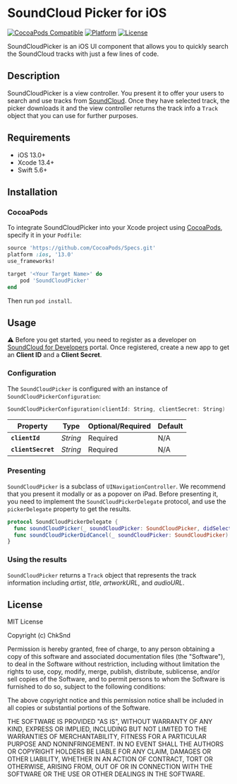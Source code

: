 # SoundCloud Picker for iOS

[![CocoaPods Compatible](https://img.shields.io/cocoapods/v/SoundCloudPicker.svg?style=flat-square)](https://cocoapods.org/pods/SoundCloudPicker)
[![Platform](https://img.shields.io/cocoapods/p/SoundCloudPicker.svg?style=flat-square)](https://github.com/chksnd/soundcloud-picker-ios)
[![License](https://img.shields.io/github/license/chksnd/soundcloud-picker-ios.svg?style=flat-square)](https://github.com/chksnd/soundcloud-picker-ios)

SoundCloudPicker is an iOS UI component that allows you to quickly search the SoundCloud tracks with just a few lines of code.

## Description

SoundCloudPicker is a view controller. You present it to offer your users to search and use tracks from [SoundCloud](https://soundcloud.com). Once they have selected track, the picker downloads it and the view controller returns the track info a `Track` object that you can use for further purposes.

## Requirements

- iOS 13.0+
- Xcode 13.4+
- Swift 5.6+

## Installation

### CocoaPods

To integrate SoundCloudPicker into your Xcode project using [CocoaPods](https://cocoapods.org), specify it in your `Podfile`:

```ruby
source 'https://github.com/CocoaPods/Specs.git'
platform :ios, '13.0'
use_frameworks!

target '<Your Target Name>' do
    pod 'SoundCloudPicker'
end
```

Then run `pod install`.

## Usage

⚠️ Before you get started, you need to register as a developer on [SoundCloud for Developers](https://developers.soundcloud.com/) portal. Once registered, create a new app to get an **Client ID** and a **Client Secret**.

### Configuration

The `SoundCloudPicker` is configured with an instance of `SoundCloudPickerConfiguration`:

```swift
SoundCloudPickerConfiguration(clientId: String, clientSecret: String)
```

|Property|Type|Optional/Required|Default|
|--------|----|-----------------|-------|
|**`clientId`**|_String_|Required|N/A|
|**`clientSecret`**|_String_|Required|N/A|

### Presenting

`SoundCloudPicker` is a subclass of `UINavigationController`. We recommend that you present it modally or as a popover on iPad. Before presenting it, you need to implement the `SoundCloudPickerDelegate` protocol, and use the `pickerDelegate` property to get the results.

```swift
protocol SoundCloudPickerDelegate {
  func soundCloudPicker(_ soundCloudPicker: SoundCloudPicker, didSelectTrack track: Track)
  func soundCloudPickerDidCancel(_ soundCloudPicker: SoundCloudPicker)
}
```

### Using the results

`SoundCloudPicker` returns a `Track` object that represents the track information including *artist*, *title*, *artworkURL*, and *audioURL*.

## License

MIT License

Copyright (c) ChkSnd

Permission is hereby granted, free of charge, to any person obtaining a copy of this software and associated documentation files (the "Software"), to deal in the Software without restriction, including without limitation the rights to use, copy, modify, merge, publish, distribute, sublicense, and/or sell copies of the Software, and to permit persons to whom the Software is furnished to do so, subject to the following conditions:

The above copyright notice and this permission notice shall be included in all copies or substantial portions of the Software.

THE SOFTWARE IS PROVIDED "AS IS", WITHOUT WARRANTY OF ANY KIND, EXPRESS OR IMPLIED, INCLUDING BUT NOT LIMITED TO THE WARRANTIES OF MERCHANTABILITY, FITNESS FOR A PARTICULAR PURPOSE AND NONINFRINGEMENT. IN NO EVENT SHALL THE AUTHORS OR COPYRIGHT HOLDERS BE LIABLE FOR ANY CLAIM, DAMAGES OR OTHER LIABILITY, WHETHER IN AN ACTION OF CONTRACT, TORT OR OTHERWISE, ARISING FROM, OUT OF OR IN CONNECTION WITH THE SOFTWARE OR THE USE OR OTHER DEALINGS IN THE SOFTWARE.
